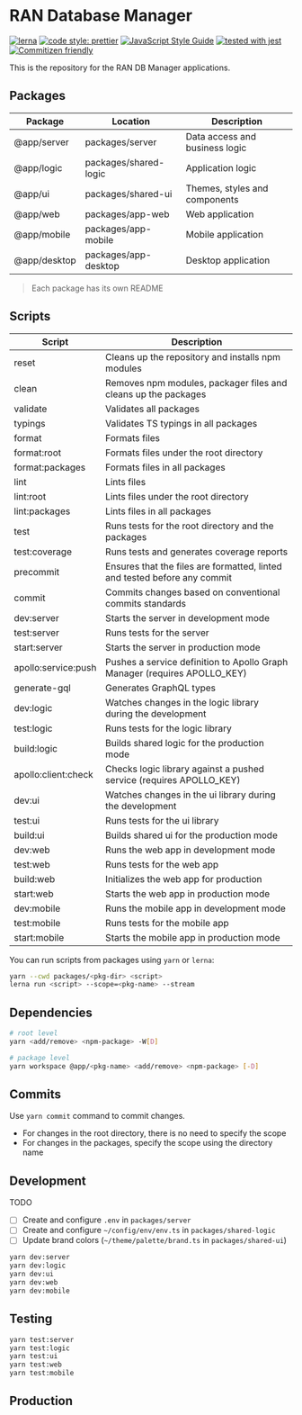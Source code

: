 # RAN Database Manager

[![lerna](https://img.shields.io/badge/maintained%20with-lerna-cc00ff.svg)](https://lerna.js.org/)
[![code style: prettier](https://img.shields.io/badge/code_style-prettier-ff69b4.svg?style=flat-square)](https://github.com/prettier/prettier)
[![JavaScript Style Guide](https://img.shields.io/badge/code_style-standard-brightgreen.svg)](https://standardjs.com)
[![tested with jest](https://img.shields.io/badge/tested_with-jest-99424f.svg)](https://github.com/facebook/jest)
[![Commitizen friendly](https://img.shields.io/badge/commitizen-friendly-brightgreen.svg)](http://commitizen.github.io/cz-cli/)

This is the repository for the RAN DB Manager applications.

## Packages

| Package      | Location              | Description                    |
| ------------ | --------------------- | ------------------------------ |
| @app/server  | packages/server       | Data access and business logic |
| @app/logic   | packages/shared-logic | Application logic              |
| @app/ui      | packages/shared-ui    | Themes, styles and components  |
| @app/web     | packages/app-web      | Web application                |
| @app/mobile  | packages/app-mobile   | Mobile application             |
| @app/desktop | packages/app-desktop  | Desktop application            |

> Each package has its own README

## Scripts

| Script              | Description                                                               |
| ------------------- | ------------------------------------------------------------------------- |
| reset               | Cleans up the repository and installs npm modules                         |
| clean               | Removes npm modules, packager files and cleans up the packages            |
| validate            | Validates all packages                                                    |
| typings             | Validates TS typings in all packages                                      |
| format              | Formats files                                                             |
| format:root         | Formats files under the root directory                                    |
| format:packages     | Formats files in all packages                                             |
| lint                | Lints files                                                               |
| lint:root           | Lints files under the root directory                                      |
| lint:packages       | Lints files in all packages                                               |
| test                | Runs tests for the root directory and the packages                        |
| test:coverage       | Runs tests and generates coverage reports                                 |
| precommit           | Ensures that the files are formatted, linted and tested before any commit |
| commit              | Commits changes based on conventional commits standards                   |
| dev:server          | Starts the server in development mode                                     |
| test:server         | Runs tests for the server                                                 |
| start:server        | Starts the server in production mode                                      |
| apollo:service:push | Pushes a service definition to Apollo Graph Manager (requires APOLLO_KEY) |
| generate-gql        | Generates GraphQL types                                                   |
| dev:logic           | Watches changes in the logic library during the development               |
| test:logic          | Runs tests for the logic library                                          |
| build:logic         | Builds shared logic for the production mode                               |
| apollo:client:check | Checks logic library against a pushed service (requires APOLLO_KEY)       |
| dev:ui              | Watches changes in the ui library during the development                  |
| test:ui             | Runs tests for the ui library                                             |
| build:ui            | Builds shared ui for the production mode                                  |
| dev:web             | Runs the web app in development mode                                      |
| test:web            | Runs tests for the web app                                                |
| build:web           | Initializes the web app for production                                    |
| start:web           | Starts the web app in production mode                                     |
| dev:mobile          | Runs the mobile app in development mode                                   |
| test:mobile         | Runs tests for the mobile app                                             |
| start:mobile        | Starts the mobile app in production mode                                  |

You can run scripts from packages using `yarn` or `lerna`:

```sh
yarn --cwd packages/<pkg-dir> <script>
lerna run <script> --scope=<pkg-name> --stream
```

## Dependencies

```sh
# root level
yarn <add/remove> <npm-package> -W[D]

# package level
yarn workspace @app/<pkg-name> <add/remove> <npm-package> [-D]
```

## Commits

Use `yarn commit` command to commit changes.

- For changes in the root directory, there is no need to specify the scope
- For changes in the packages, specify the scope using the directory name

## Development

TODO

- [ ] Create and configure `.env` in `packages/server`
- [ ] Create and configure `~/config/env/env.ts` in `packages/shared-logic`
- [ ] Update brand colors (`~/theme/palette/brand.ts` in `packages/shared-ui`)

```sh
yarn dev:server
yarn dev:logic
yarn dev:ui
yarn dev:web
yarn dev:mobile
```

## Testing

```sh
yarn test:server
yarn test:logic
yarn test:ui
yarn test:web
yarn test:mobile
```

## Production
